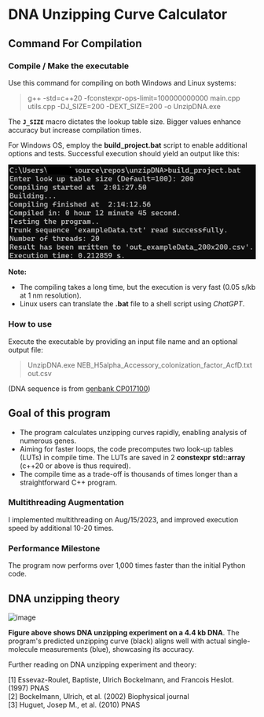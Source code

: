 # DNA Unzipping Curve Calculator
  
## Command For Compilation  

### Compile / Make the executable

Use this command for compiling on both Windows and Linux systems:  
  
>g++ -std=c++20 -fconstexpr-ops-limit=100000000000 main.cpp utils.cpp -DJ_SIZE=200 -DEXT_SIZE=200 -o UnzipDNA.exe

The **`J_SIZE`** macro dictates the lookup table size. Bigger values enhance accuracy but increase compilation times.  
  
For Windows OS, employ the **build_project.bat** script to enable additional options and tests. Successful execution should yield an output like this:  

![image](doc/Compile_time_200x200.png)

**Note:**  
- The compiling takes a long time, but the execution is very fast (0.05 s/kb at 1 nm resolution). 
- Linux users can translate the **.bat** file to a shell script using *ChatGPT*.   
  
### How to use

Execute the executable by providing an input file name and an optional output file:  
  
>UnzipDNA.exe NEB_H5alpha_Accessory_colonization_factor_AcfD.txt out.csv  

(DNA sequence is from [genbank CP017100](https://www.ncbi.nlm.nih.gov/nuccore/CP017100))  
  
## Goal of this program

- The program calculates unzipping curves rapidly, enabling analysis of numerous genes.
- Aiming for faster loops, the code precomputes two look-up tables (LUTs) in compile time. The LUTs are saved in 2 **constexpr std::array** (c++20 or above is thus required).
- The compile time as a trade-off is thousands of times longer than a straightforward C++ program.  

### Multithreading Augmentation

I implemented multithreading on Aug/15/2023, and improved execution speed by additional 10-20 times.  

### Performance Milestone

The program now performs over 1,000 times faster than the initial Python code.
  
## DNA unzipping theory

![image](https://github.com/Taomihog/unzipDNA/assets/110962921/710f75ad-8ba1-4234-a182-a5a5bb144cf1)

**Figure above shows DNA unzipping experiment on a 4.4 kb DNA**. The program's predicted unzipping curve (black) aligns well with actual single-molecule measurements (blue), showcasing its accuracy.
  
Further reading on DNA unzipping experiment and theory:  

[1] Essevaz-Roulet, Baptiste, Ulrich Bockelmann, and Francois Heslot. (1997) PNAS  
[2] Bockelmann, Ulrich, et al. (2002) Biophysical journal  
[3] Huguet, Josep M., et al. (2010) PNAS  
